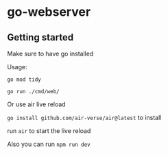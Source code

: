 # go-webserver

## Getting started

Make sure to have go installed

Usage:

`go mod tidy`

`go run ./cmd/web/`

Or use air live reload

`go install github.com/air-verse/air@latest` to install

run `air` to start the live reload

Also you can run `npm run dev`
